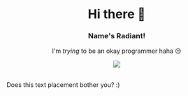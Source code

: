 <h1 align="center">Hi there 👋</h1>

<h3 align="center">Name's Radiant!</h3>
<p align="center">I'm <i>trying</i> to be an okay programmer haha 😔</p>
<!-- <br> stands for Bruh-->

<p align="center">
    <!-- <img src="https://github-readme-stats.vercel.app/api/top-langs?username=RadiantDerg&show_icons=true&title_color=FA9D20&text_color=FFECE9&icon_color=FBBC18&bg_color=181818"/> -->
    <img src="https://github-readme-stats.vercel.app/api?username=RadiantDerg&show_icons=true&title_color=FA9D20&text_color=FFECE9&icon_color=FBBC18&bg_color=181818"/>
</p>
<br>
Does this text placement bother you? :)

<!--
**RadiantDerg/RadiantDerg** is a ✨ _special_ ✨ repository because its `README.md` (this file) appears on your GitHub profile.

Here are some ideas to get you started:

- 🔭 I’m currently working on ...
- 🌱 I’m currently learning ...
- 👯 I’m looking to collaborate on ...
- 🤔 I’m looking for help with ...
- 💬 Ask me about ...
- 📫 How to reach me: ...
- 😄 Pronouns: ...
- ⚡ Fun fact: ...
-->
